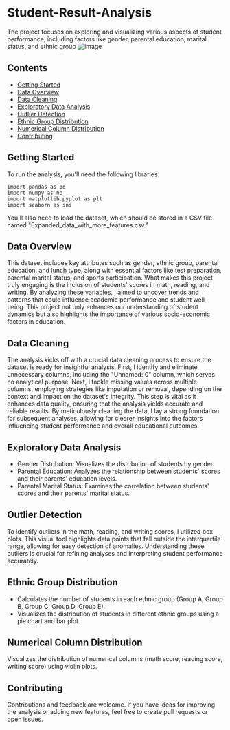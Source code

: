 # Student-Result-Analysis
The project focuses on exploring and visualizing various aspects of student performance, including factors like gender, parental education, marital status, and ethnic group
![image](https://github.com/user-attachments/assets/fabb03e8-1b26-4608-b60c-9461ce69210b)


## Contents

- [Getting Started](#getting-started)
- [Data Overview](#data-overview)
- [Data Cleaning](#data-cleaning)
- [Exploratory Data Analysis](#exploratory-data-analysis)
- [Outlier Detection](#outlier-detection)
- [Ethnic Group Distribution](#ethnic-group-distribution)
- [Numerical Column Distribution](#numerical-column-distribution)
- [Contributing](#contributing)

## Getting Started

To run the analysis, you'll need the following libraries:

```
import pandas as pd
import numpy as np
import matplotlib.pyplot as plt
import seaborn as sns
```

You'll also need to load the dataset, which should be stored in a CSV file named "Expanded_data_with_more_features.csv."

## Data Overview

This dataset includes key attributes such as gender, ethnic group, parental education, and lunch type, along with essential factors like test preparation, parental marital status, and sports participation. What makes this project truly engaging is the inclusion of students' scores in math, reading, and writing. By analyzing these variables, I aimed to uncover trends and patterns that could influence academic performance and student well-being. This project not only enhances our understanding of student dynamics but also highlights the importance of various socio-economic factors in education.

## Data Cleaning

The analysis kicks off with a crucial data cleaning process to ensure the dataset is ready for insightful analysis. First, I identify and eliminate unnecessary columns, including the "Unnamed: 0" column, which serves no analytical purpose. Next, I tackle missing values across multiple columns, employing strategies like imputation or removal, depending on the context and impact on the dataset's integrity. This step is vital as it enhances data quality, ensuring that the analysis yields accurate and reliable results. By meticulously cleaning the data, I lay a strong foundation for subsequent analyses, allowing for clearer insights into the factors influencing student performance and overall educational outcomes.

## Exploratory Data Analysis

- Gender Distribution: Visualizes the distribution of students by gender.
- Parental Education: Analyzes the relationship between students' scores and their parents' education levels.
- Parental Marital Status: Examines the correlation between students' scores and their parents' marital status.

## Outlier Detection

To identify outliers in the math, reading, and writing scores, I utilized box plots. This visual tool highlights data points that fall outside the interquartile range, allowing for easy detection of anomalies. Understanding these outliers is crucial for refining analyses and interpreting student performance accurately.

## Ethnic Group Distribution

- Calculates the number of students in each ethnic group (Group A, Group B, Group C, Group D, Group E).
- Visualizes the distribution of students in different ethnic groups using a pie chart and bar plot.

## Numerical Column Distribution

Visualizes the distribution of numerical columns (math score, reading score, writing score) using violin plots.

## Contributing

Contributions and feedback are welcome. If you have ideas for improving the analysis or adding new features, feel free to create pull requests or open issues.
